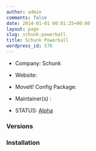 ```yaml
---
author: admin
comments: false
date: 2014-01-01 00:01:25+00:00
layout: page
slug: schunk-powerball
title: Schunk Powerball
wordpress_id: 570
---
```



	
  * Company: Schunk

	
  * Website:

	
  * MoveIt! Config Package: 

	
  * Maintainer(s) :

	
  * STATUS: [Alpha](/about/moveit-status/#legend)




### Versions








### Installation






